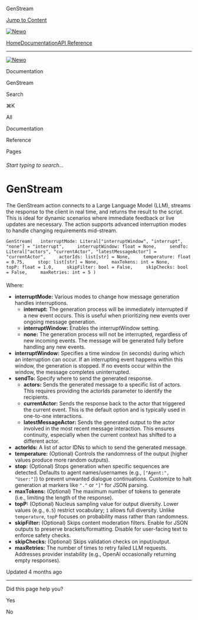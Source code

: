 GenStream

[Jump to Content](#content)

[![Newo](https://files.readme.io/895bdeef8322f081f6d0f4507a17e414930dfddfddf1de452f458dc00698ca84-small-svgviewer-png-output_9.png)](/)

[Home](/)[Documentation](/docs)[API Reference](/reference)

* * *

[![Newo](https://files.readme.io/895bdeef8322f081f6d0f4507a17e414930dfddfddf1de452f458dc00698ca84-small-svgviewer-png-output_9.png)](/)

Documentation

GenStream

Search

⌘K

All

Documentation

Reference

Pages

###### Start typing to search…

# GenStream

The GenStream action connects to a Large Language Model (LLM), streams the response to the client in real time, and returns the result to the script. This is ideal for dynamic scenarios where immediate feedback or live updates are necessary. The action supports advanced interruption modes to handle changing requirements mid-stream.

`GenStream(   interruptMode: Literal["interruptWindow", "interrupt", "none"] = "interrupt",     interruptWindow: float = None,     sendTo: Literal["actors", "currentActor", "latestMessageActor"] = "currentActor",     actorIds: list[str] = None,     temperature: float = 0.75,     stop: list[str] = None,     maxTokens: int = None,     topP: float = 1.0,     skipFilter: bool = False,     skipChecks: bool = False,     maxRetries: int = 5 )`

#### 

Where:

[](#where)

*   **interruptMode:** Various modes to change how message generation handles interruptions.
    *   **interrupt:** The generation process will be immediately interrupted if a new event occurs. This is useful when prioritizing new events over ongoing message generation.
    *   **interruptWindow:** Enables the interruptWindow setting.
    *   **none:** The generation process will not be interrupted, regardless of new incoming events. The message will be generated fully before handling any new events.
*   **interruptWindow:** Specifies a time window (in seconds) during which an interruption can occur. If an interrupting event happens within this window, the generation is stopped. If no events occur within the window, the message completes uninterrupted.
*   **sendTo:** Specify where to send the generated response.
    *   **actors:** Sends the generated message to a specific list of actors. This requires providing the actorIds parameter to identify the recipients.
    *   **currentActor:** Sends the response back to the actor that triggered the current event. This is the default option and is typically used in one-to-one interactions.
    *   **latestMessageActor:** Sends the generated output to the actor involved in the most recent message interaction. This ensures continuity, especially when the current context has shifted to a different actor.
*   **actorIds:** A list of actor IDNs to which to send the generated message.
*   **temperature:** (Optional) Controls the randomness of the output (higher values produce more random outputs).
*   **stop:** (Optional) Stops generation when specific sequences are detected. Defaults to agent names/usernames (e.g., `["Agent:", "User:"]`) to prevent unwanted dialogue continuations. Customize to halt generation at markers like `"."` or `"]"` for JSON parsing.
*   **maxTokens:** (Optional) The maximum number of tokens to generate (i.e., limiting the length of the response).
*   **topP:** (Optional) Nucleus sampling value for output diversity. Lower values (e.g., `0.5`) restrict vocabulary; `1` allows full diversity. Unlike `temperature`, `topP` focuses on probability mass rather than randomness.
*   **skipFilter:** (Optional) Skips content moderation filters. Enable for JSON outputs to preserve brackets/formatting. Disable for user-facing text to enforce safety checks.
*   **skipChecks:** (Optional) Skips validation checks on input/output.
*   **maxRetries:** The number of times to retry failed LLM requests. Addresses provider instability (e.g., OpenAI occasionally returning empty responses).

Updated 4 months ago

* * *

Did this page help you?

Yes

No
